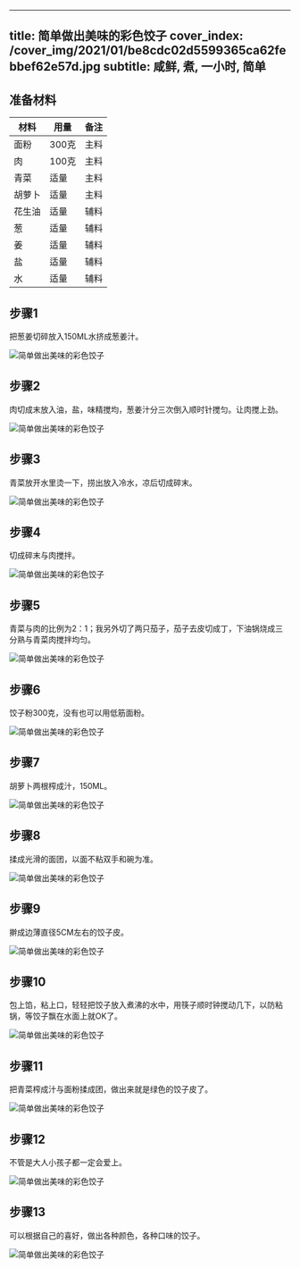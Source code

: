 
---
title: 简单做出美味的彩色饺子
cover_index: /cover_img/2021/01/be8cdc02d5599365ca62febbef62e57d.jpg
subtitle: 咸鲜, 煮, 一小时, 简单
---

## 准备材料

| 材料     | 用量 | 备注|
| ------- | ----- | --- |
| 面粉 | 300克| 主料 |
| 肉 | 100克| 主料 |
| 青菜 | 适量| 主料 |
| 胡萝卜 | 适量| 主料 |
| 花生油 | 适量| 辅料 |
| 葱 | 适量| 辅料 |
| 姜 | 适量| 辅料 |
| 盐 | 适量| 辅料 |
| 水 | 适量| 辅料 |

## 步骤1

把葱姜切碎放入150ML水挤成葱姜汁。

![简单做出美味的彩色饺子](https://i8.meishichina.com/attachment/recipe/201010/201010141016151.jpg?x-oss-process=style/p320) 

## 步骤2

肉切成末放入油，盐，味精搅均，葱姜汁分三次倒入顺时针搅匀。让肉搅上劲。

![简单做出美味的彩色饺子](https://i8.meishichina.com/attachment/recipe/201010/201010141019581.jpg?x-oss-process=style/p320) 

## 步骤3

青菜放开水里烫一下，捞出放入冷水，凉后切成碎末。

![简单做出美味的彩色饺子](https://i8.meishichina.com/attachment/recipe/201010/201010141020283.jpg?x-oss-process=style/p320) 

## 步骤4

切成碎末与肉搅拌。

![简单做出美味的彩色饺子](https://i8.meishichina.com/attachment/recipe/201010/201010141021386.jpg?x-oss-process=style/p320) 

## 步骤5

青菜与肉的比例为2：1；我另外切了两只茄子，茄子去皮切成丁，下油锅烧成三分熟与青菜肉搅拌均匀。

![简单做出美味的彩色饺子](https://i8.meishichina.com/attachment/recipe/201010/201010141022009.jpg?x-oss-process=style/p320) 

## 步骤6

饺子粉300克，没有也可以用低筋面粉。

![简单做出美味的彩色饺子](https://i8.meishichina.com/attachment/recipe/201010/201010141022406.jpg?x-oss-process=style/p320) 

## 步骤7

胡萝卜两根榨成汁，150ML。

![简单做出美味的彩色饺子](https://i8.meishichina.com/attachment/recipe/201010/201010141023118.jpg?x-oss-process=style/p320) 

## 步骤8

揉成光滑的面团，以面不粘双手和碗为准。

![简单做出美味的彩色饺子](https://i8.meishichina.com/attachment/recipe/201010/201010141024145.jpg?x-oss-process=style/p320) 

## 步骤9

擀成边薄直径5CM左右的饺子皮。

![简单做出美味的彩色饺子](https://i8.meishichina.com/attachment/recipe/201010/201010141024356.jpg?x-oss-process=style/p320) 

## 步骤10

包上馅，粘上口，轻轻把饺子放入煮沸的水中，用筷子顺时钟搅动几下，以防粘锅，等饺子飘在水面上就OK了。

![简单做出美味的彩色饺子](https://i8.meishichina.com/attachment/recipe/201010/201010141026422.jpg?x-oss-process=style/p320) 

## 步骤11

把青菜榨成汁与面粉揉成团，做出来就是绿色的饺子皮了。

![简单做出美味的彩色饺子](https://i8.meishichina.com/attachment/recipe/201010/201010141028223.jpg?x-oss-process=style/p320) 

## 步骤12

不管是大人小孩子都一定会爱上。

![简单做出美味的彩色饺子](https://i8.meishichina.com/attachment/recipe/201010/201010141029093.jpg?x-oss-process=style/p320) 

## 步骤13

可以根据自己的喜好，做出各种颜色，各种口味的饺子。

![简单做出美味的彩色饺子](https://i8.meishichina.com/attachment/recipe/201010/201010141030434.jpg?x-oss-process=style/p320) 

